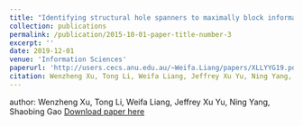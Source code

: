 ```yaml
---
title: "Identifying structural hole spanners to maximally block information propagation"
collection: publications
permalink: /publication/2015-10-01-paper-title-number-3
excerpt: ''
date: 2019-12-01
venue: 'Information Sciences'
paperurl: 'http://users.cecs.anu.edu.au/~Weifa.Liang/papers/XLLYYG19.pdf'
citation: Wenzheng Xu, Tong Li, Weifa Liang, Jeffrey Xu Yu, Ning Yang, Shaobing Gao
---
```


author: Wenzheng Xu, Tong Li, Weifa Liang, Jeffrey Xu Yu, Ning Yang, Shaobing Gao
[Download paper here](http://users.cecs.anu.edu.au/~Weifa.Liang/papers/XLLYYG19.pdf)

